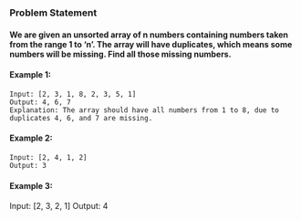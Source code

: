 ### Problem Statement 
#### We are given an unsorted array of n numbers containing numbers taken from the range 1 to ‘n’. The array will have duplicates, which means some numbers will be missing. Find all those missing numbers.

#### Example 1:
```
Input: [2, 3, 1, 8, 2, 3, 5, 1]
Output: 4, 6, 7
Explanation: The array should have all numbers from 1 to 8, due to duplicates 4, 6, and 7 are missing.
```
#### Example 2:
```
Input: [2, 4, 1, 2]
Output: 3
```
#### Example 3:

Input: [2, 3, 2, 1]
Output: 4

